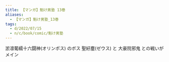 ```yaml
---
title: 【マンガ】魁け男塾 13巻
aliases:
  - 【マンガ】魁け男塾_13巻
tags:
  - d/2022/07/15
  - n/c/book/comic/魁け男塾
---
```





淤凛葡繻十六闘神(オリンポス) のボス 聖紆塵(ゼウス) と 大豪院邪鬼 との戦いがメイン
